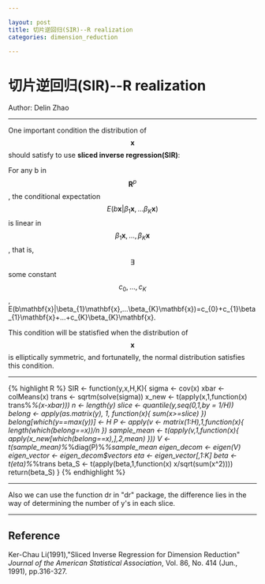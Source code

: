 ```yaml
---

layout: post
title: 切片逆回归(SIR)--R realization
categories: dimension_reduction

---
```


# 切片逆回归(SIR)--R realization

Author: Delin Zhao

---

One important condition the distribution of $$\mathbf{x}$$ should satisfy to use **sliced inverse regression(SIR)**:

For any b in $$\mathbf{R}^{p}$$, the conditional expectation $$E(b\mathbf{x}|\beta_{1}\mathbf{x},...\beta_{K}\mathbf{x})$$ is linear in $$\beta_{1}\mathbf{x},...,\beta_{K}\mathbf{x}$$, that is, $$\exists$$ some constant $$c_{0},...,c_{K}$$, E(b\mathbf{x}|\beta_{1}\mathbf{x},...\beta_{K}\mathbf{x})=c_{0}+c_{1}\beta_{1}\mathbf{x}+...+c_{K}\beta_{K}\mathbf{x}.

This condition will be statisfied when the distribution of $$\mathbf{x}$$ is elliptically symmetric, and fortunatelly, the normal distribution satisfies this condition.

---

{% highlight R %}
SIR <- function(y,x,H,K){
  sigma <- cov(x)
  xbar <- colMeans(x)
  trans <- sqrtm(solve(sigma))
  x_new <- t(apply(x,1,function(x) trans%*%(x-xbar)))
  n <- length(y)
  slice <- quantile(y,seq(0,1,by = 1/H))
  belong <- apply(as.matrix(y), 1, function(x){
    sum(x>=slice)
  })
  belong[which(y==max(y))] <- H
  P <- apply(v <- matrix(1:H),1,function(x){
    length(which(belong==x))/n
  })
  sample_mean <- t(apply(v,1,function(x){
    apply(x_new[which(belong==x),],2,mean)
  }))
  V <- t(sample_mean)%*%diag(P)%*%sample_mean
  eigen_decom <- eigen(V)
  eigen_vector <- eigen_decom$vectors
  eta <- eigen_vector[,1:K]
  beta <- t(eta)%*%trans
  beta_S <- t(apply(beta,1,function(x) x/sqrt(sum(x^2))))
  return(beta_S)
}
{% endhighlight %}

---

Also we can use the function dr in "dr" package, the difference lies in the way of determining the number of y's in each slice.

---
## Reference

Ker-Chau Li(1991),"Sliced Inverse Regression for Dimension Reduction" *Journal of the American Statistical Association*, Vol. 86, No. 414 (Jun., 1991), pp.316-327.
